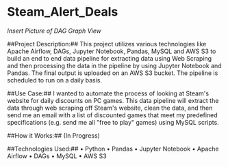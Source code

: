 # Steam_Alert_Deals

*Insert Picture of DAG Graph View* 

##Project Description:##
This project utilizes various technologies like Apache Airflow, DAGs, Jupyter Notebook, Pandas, MySQL and AWS S3 to build
an end to end data pipeline for extracting data using Web Scraping and then processing the data in the pipeline by using
Jupyter Notebook and Pandas. The final output is uploaded on an AWS S3 bucket. The pipeline is scheduled to run on a daily basis.

##Use Case:##
I wanted to automate the process of looking at Steam's website for daily discounts on PC games. This
data pipeline will extract the data through web scraping off Steam's website, clean the data, and then
send me an email with a list of discounted games that meet my predefined specifications (e.g. send me all
"free to play" games) using MySQL scripts.

##How it Works:##
(In Progress)

##Technologies Used:##
• Python 
• Pandas
•	Jupyter Notebook
•	Apache Airflow
•	DAGs
•	MySQL
•	AWS S3


